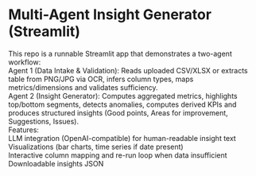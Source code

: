 # Multi-Agent Insight Generator (Streamlit) <br>
This repo is a runnable Streamlit app that demonstrates a two-agent workflow:<br>
Agent 1 (Data Intake & Validation): Reads uploaded CSV/XLSX or extracts table from PNG/JPG via OCR, infers column types, maps metrics/dimensions and validates sufficiency.<br>
Agent 2 (Insight Generator): Computes aggregated metrics, highlights top/bottom segments, detects anomalies, computes derived KPIs and produces structured insights (Good points, Areas for improvement, Suggestions, Issues).<br>
Features:<br>
LLM integration (OpenAI-compatible) for human-readable insight text<br>
Visualizations (bar charts, time series if date present)<br>
Interactive column mapping and re-run loop when data insufficient<br>
Downloadable insights JSON

